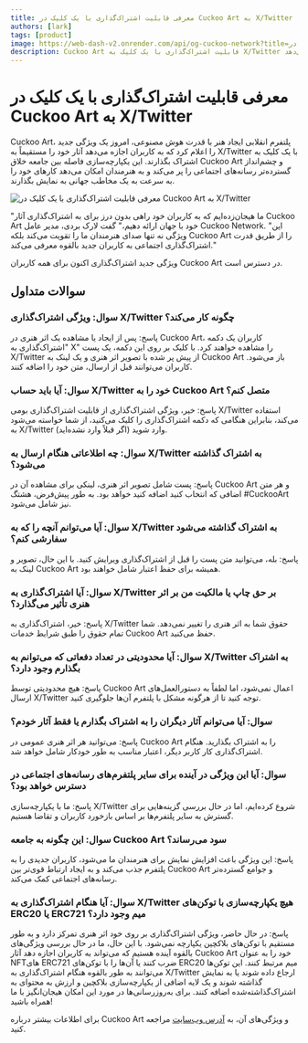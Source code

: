 ```yaml
---
title: معرفی قابلیت اشتراک‌گذاری با یک کلیک در Cuckoo Art به X/Twitter
authors: [lark]
tags: [product]
image: https://web-dash-v2.onrender.com/api/og-cuckoo-network?title=معرفی قابلیت اشتراک‌گذاری با یک کلیک در Cuckoo Art به X/Twitter
description: Cuckoo Art قابلیت اشتراک‌گذاری با یک کلیک به X/Twitter را راه‌اندازی کرده است که به هنرمندان امکان می‌دهد آثار هنری تولید شده توسط هوش مصنوعی را به صورت جهانی به نمایش بگذارند. این ویژگی خلاقیت و رسانه‌های اجتماعی را به هم پیوند می‌دهد و دامنه دسترسی و تعامل جامعه را گسترش می‌دهد.
---
```


# معرفی قابلیت اشتراک‌گذاری با یک کلیک در Cuckoo Art به X/Twitter

Cuckoo Art، پلتفرم انقلابی ایجاد هنر با قدرت هوش مصنوعی، امروز یک ویژگی جدید را اعلام کرد که به کاربران اجازه می‌دهد آثار خود را مستقیماً به X/Twitter با یک کلیک به اشتراک بگذارند. این یکپارچه‌سازی فاصله بین جامعه خلاق Cuckoo Art و چشم‌انداز گسترده‌تر رسانه‌های اجتماعی را پر می‌کند و به هنرمندان امکان می‌دهد کارهای خود را به سرعت به یک مخاطب جهانی به نمایش بگذارند.

![معرفی قابلیت اشتراک‌گذاری با یک کلیک در Cuckoo Art به X/Twitter](https://cuckoo-network.b-cdn.net/cuckoo-art-x-twitter-sharing.webp "معرفی قابلیت اشتراک‌گذاری با یک کلیک در Cuckoo Art به X/Twitter")

"ما هیجان‌زده‌ایم که به کاربران خود راهی بدون درز برای به اشتراک‌گذاری آثار Cuckoo Art خود با جهان ارائه دهیم،" گفت لارک بردی، مدیر عامل Cuckoo Network. "این ویژگی نه تنها صدای هنرمندان ما را تقویت می‌کند بلکه Cuckoo Art را از طریق قدرت اشتراک‌گذاری اجتماعی به کاربران جدید بالقوه معرفی می‌کند."

ویژگی جدید اشتراک‌گذاری اکنون برای همه کاربران Cuckoo Art در دسترس است.

## سوالات متداول

### سوال: ویژگی اشتراک‌گذاری X/Twitter چگونه کار می‌کند؟

پاسخ: پس از ایجاد یا مشاهده یک اثر هنری در Cuckoo Art، کاربران یک دکمه "اشتراک‌گذاری به X" را مشاهده خواهند کرد. با کلیک بر روی این دکمه، یک پست X/Twitter از پیش پر شده با تصویر اثر هنری و یک لینک به Cuckoo Art باز می‌شود. کاربران می‌توانند قبل از ارسال، متن خود را اضافه کنند.

### سوال: آیا باید حساب X/Twitter خود را به Cuckoo Art متصل کنم؟

پاسخ: خیر، ویژگی اشتراک‌گذاری از قابلیت اشتراک‌گذاری بومی X/Twitter استفاده می‌کند، بنابراین هنگامی که دکمه اشتراک‌گذاری را کلیک می‌کنید، از شما خواسته می‌شود به X/Twitter وارد شوید (اگر قبلاً وارد نشده‌اید).

### سوال: چه اطلاعاتی هنگام ارسال به X/Twitter به اشتراک گذاشته می‌شود؟

پاسخ: پست شامل تصویر اثر هنری، لینکی برای مشاهده آن در Cuckoo Art و هر متن اضافی که انتخاب کنید اضافه کنید خواهد بود. به طور پیش‌فرض، هشتگ #CuckooArt نیز شامل می‌شود.

### سوال: آیا می‌توانم آنچه را که به X/Twitter به اشتراک گذاشته می‌شود سفارشی کنم؟

پاسخ: بله، می‌توانید متن پست را قبل از اشتراک‌گذاری ویرایش کنید. با این حال، تصویر و لینک به Cuckoo Art همیشه برای حفظ اعتبار شامل خواهند بود.

### سوال: آیا اشتراک‌گذاری به X/Twitter بر حق چاپ یا مالکیت من بر اثر هنری تأثیر می‌گذارد؟

پاسخ: خیر، اشتراک‌گذاری به X/Twitter حقوق شما به اثر هنری را تغییر نمی‌دهد. شما تمام حقوق را طبق شرایط خدمات Cuckoo Art حفظ می‌کنید.

### سوال: آیا محدودیتی در تعداد دفعاتی که می‌توانم به X/Twitter به اشتراک بگذارم وجود دارد؟

پاسخ: هیچ محدودیتی توسط Cuckoo Art اعمال نمی‌شود، اما لطفاً به دستورالعمل‌های ارسال X/Twitter توجه کنید تا از هرگونه مشکل با پلتفرم آن‌ها جلوگیری کنید.

### سوال: آیا می‌توانم آثار دیگران را به اشتراک بگذارم یا فقط آثار خودم؟

پاسخ: می‌توانید هر اثر هنری عمومی در Cuckoo Art را به اشتراک بگذارید. هنگام اشتراک‌گذاری کار کاربر دیگر، اعتبار مناسب به طور خودکار شامل خواهد شد.

### سوال: آیا این ویژگی در آینده برای سایر پلتفرم‌های رسانه‌های اجتماعی در دسترس خواهد بود؟

پاسخ: ما با یکپارچه‌سازی X/Twitter شروع کرده‌ایم، اما در حال بررسی گزینه‌هایی برای گسترش به سایر پلتفرم‌ها بر اساس بازخورد کاربران و تقاضا هستیم.

### سوال: این چگونه به جامعه Cuckoo Art سود می‌رساند؟

پاسخ: این ویژگی باعث افزایش نمایش برای هنرمندان ما می‌شود، کاربران جدیدی را به پلتفرم جذب می‌کند و به ایجاد ارتباط قوی‌تر بین Cuckoo Art و جوامع گسترده‌تر رسانه‌های اجتماعی کمک می‌کند.

### سوال: آیا هنگام اشتراک‌گذاری به X/Twitter هیچ یکپارچه‌سازی با توکن‌های ERC20 یا ERC721 میم وجود دارد؟

پاسخ: در حال حاضر، ویژگی اشتراک‌گذاری بر روی خود اثر هنری تمرکز دارد و به طور مستقیم با توکن‌های بلاکچین یکپارچه نمی‌شود. با این حال، ما در حال بررسی ویژگی‌های بالقوه آینده هستیم که می‌تواند به کاربران اجازه دهد آثار Cuckoo Art خود را به عنوان NFTهای ERC721 ضرب کنند یا آن‌ها را با توکن‌های ERC20 میم مرتبط کنند. این توکن‌ها می‌توانند به طور بالقوه هنگام اشتراک‌گذاری به X/Twitter ارجاع داده شوند یا به نمایش گذاشته شوند و یک لایه اضافی از یکپارچه‌سازی بلاکچین و ارزش به محتوای به اشتراک‌گذاشته‌شده اضافه کنند. برای به‌روزرسانی‌ها در مورد این امکان هیجان‌انگیز با ما همراه باشید!

برای اطلاعات بیشتر درباره Cuckoo Art و ویژگی‌های آن، به [آدرس وب‌سایت](https://cuckoo.network/portal/art) مراجعه کنید.